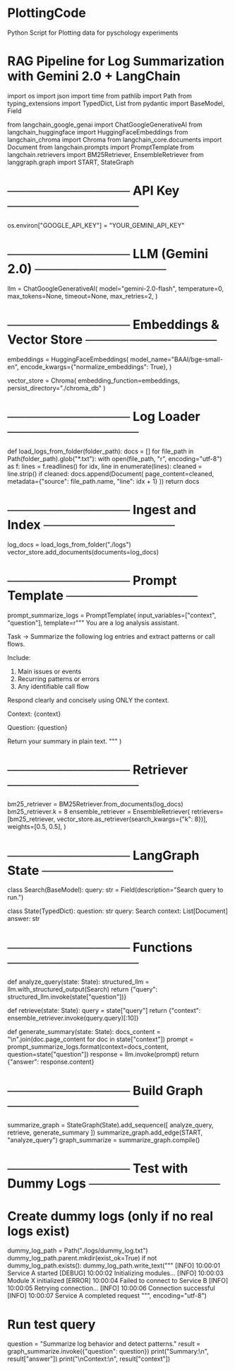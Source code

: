 # PlottingCode
Python Script for Plotting data for pyschology experiments

# RAG Pipeline for Log Summarization with Gemini 2.0 + LangChain

import os
import json
import time
from pathlib import Path
from typing_extensions import TypedDict, List
from pydantic import BaseModel, Field

from langchain_google_genai import ChatGoogleGenerativeAI
from langchain_huggingface import HuggingFaceEmbeddings
from langchain_chroma import Chroma
from langchain_core.documents import Document
from langchain.prompts import PromptTemplate
from langchain.retrievers import BM25Retriever, EnsembleRetriever
from langgraph.graph import START, StateGraph

# ────────────── API Key ───────────────
os.environ["GOOGLE_API_KEY"] = "YOUR_GEMINI_API_KEY"

# ────────────── LLM (Gemini 2.0) ───────────────
llm = ChatGoogleGenerativeAI(
    model="gemini-2.0-flash",
    temperature=0,
    max_tokens=None,
    timeout=None,
    max_retries=2,
)

# ────────────── Embeddings & Vector Store ───────────────
embeddings = HuggingFaceEmbeddings(
    model_name="BAAI/bge-small-en",
    encode_kwargs={"normalize_embeddings": True},
)

vector_store = Chroma(
    embedding_function=embeddings,
    persist_directory="./chroma_db"
)

# ────────────── Log Loader ───────────────
def load_logs_from_folder(folder_path):
    docs = []
    for file_path in Path(folder_path).glob("*.txt"):
        with open(file_path, "r", encoding="utf-8") as f:
            lines = f.readlines()
            for idx, line in enumerate(lines):
                cleaned = line.strip()
                if cleaned:
                    docs.append(Document(
                        page_content=cleaned,
                        metadata={"source": file_path.name, "line": idx + 1}
                    ))
    return docs

# ────────────── Ingest and Index ───────────────
log_docs = load_logs_from_folder("./logs")
vector_store.add_documents(documents=log_docs)

# ────────────── Prompt Template ───────────────
prompt_summarize_logs = PromptTemplate(
    input_variables=["context", "question"],
    template=r"""
You are a log analysis assistant.

Task → Summarize the following log entries and extract patterns or call flows.

Include:
1. Main issues or events
2. Recurring patterns or errors
3. Any identifiable call flow

Respond clearly and concisely using ONLY the context.

Context:
{context}

Question:
{question}

Return your summary in plain text.
"""
)

# ────────────── Retriever ───────────────
bm25_retriever = BM25Retriever.from_documents(log_docs)
bm25_retriever.k = 8
ensemble_retriever = EnsembleRetriever(
    retrievers=[bm25_retriever, vector_store.as_retriever(search_kwargs={"k": 8})],
    weights=[0.5, 0.5],
)

# ────────────── LangGraph State ───────────────
class Search(BaseModel):
    query: str = Field(description="Search query to run.")

class State(TypedDict):
    question: str
    query: Search
    context: List[Document]
    answer: str

# ────────────── Functions ───────────────
def analyze_query(state: State):
    structured_llm = llm.with_structured_output(Search)
    return {"query": structured_llm.invoke(state["question"])}

def retrieve(state: State):
    query = state["query"]
    return {"context": ensemble_retriever.invoke(query.query)[:10]}

def generate_summary(state: State):
    docs_content = "\n".join(doc.page_content for doc in state["context"])
    prompt = prompt_summarize_logs.format(context=docs_content, question=state["question"])
    response = llm.invoke(prompt)
    return {"answer": response.content}

# ────────────── Build Graph ───────────────
summarize_graph = StateGraph(State).add_sequence([
    analyze_query,
    retrieve,
    generate_summary
])
summarize_graph.add_edge(START, "analyze_query")
graph_summarize = summarize_graph.compile()

# ────────────── Test with Dummy Logs ───────────────
# Create dummy logs (only if no real logs exist)
dummy_log_path = Path("./logs/dummy_log.txt")
dummy_log_path.parent.mkdir(exist_ok=True)
if not dummy_log_path.exists():
    dummy_log_path.write_text("""
[INFO] 10:00:01 Service A started
[DEBUG] 10:00:02 Initializing modules...
[INFO] 10:00:03 Module X initialized
[ERROR] 10:00:04 Failed to connect to Service B
[INFO] 10:00:05 Retrying connection...
[INFO] 10:00:06 Connection successful
[INFO] 10:00:07 Service A completed request
""", encoding="utf-8")

# Run test query
question = "Summarize log behavior and detect patterns."
result = graph_summarize.invoke({"question": question})
print("Summary:\n", result["answer"])
print("\nContext:\n", result["context"])

